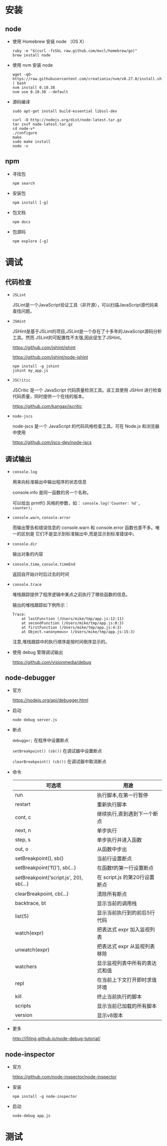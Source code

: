 # 安装
## node

-   使用 Homebrew 安装 node （OS X）
    
        ruby -e "$(curl -fsSkL raw.github.com/mxcl/homebrew/go)"
        brew install node

-   使用 nvm 安装 node  

        wget -qO- https://raw.githubusercontent.com/creationix/nvm/v0.27.0/install.sh | bash
        nvm install 0.10.38
        nvm use 0.10.38 --default


-   源码编译

        sudo apt-get install build-essential libssl-dev
 
        curl -O http://nodejs.org/dist/node-latest.tar.gz
        tar zxvf node-latest.tar.gz
        cd node-v*
        ./configure
        make
        sudo make install
        node -v

## npm

-   寻找包
    
    `npm search`

-   安装包

    `npm install [-g]`

-   包文档

    `npm docs`

-   包源码

    `npm explore [-g]`

# 调试
## 代码检查

-   `JSLint`
    
    JSLint是一个JavaScript验证工具（非开源），可以扫描JavaScript源代码来查找问题。

-   `JSHint`

    JSHint是基于JSLint的项目,JSLint是一个存在了十多年的JavaScript源码分析工具。然而
    JSLint的可配置性不太强,因此促生了JSHint。

    <https://github.com/jshint/jshint>

    <https://github.com/jshint/node-jshint>
    
        npm install -g jshint
        jshint my_app.js

-   `JSCritic`    

    JSCritic 是一个 JavaScript 代码质量检测工具。该工具使用 JSHint 进行检查代码质量，同时提供一个在线的版本。

    <https://github.com/kangax/jscritic>

-   `node-jscs`

    node-jscs 是一个 JavaScript 的代码风格检查工具。可在 Node.js 和浏览器中使用

    <https://github.com/jscs-dev/node-jscs>

## 调试输出

-   `console.log`

    用来向标准输出中输出程序的状态信息

    console.info 是同一函数的另一个名称。

    可以给出 printf() 风格的参数，如： `console.log('Counter: %d', counter);`

-   `console.warn`, `console.error`

    而输出警告和错误信息的 console.warn 和 console.error 函数也差不多。唯一的区别是
    它们不是显示到标准输出中,而是显示到标准错误中。

-   `console.dir`

    输出对象的内容

-   `console.time`, `console.timeEnd`

    返回自开始计时后过去的时间

-   `console.trace`

    堆栈跟踪提供了程序逻辑中某点之前执行了哪些函数的信息。

    输出的堆栈跟踪如下例所示：

        Trace:
            at lastFunction (/Users/mike/tmp/app.js:12:11)
            at secondFunction (/Users/mike/tmp/app.js:8:3)
            at firstFunction (/Users/mike/tmp/app.js:4:3)
            at Object.<anonymous> (/Users/mike/tmp/app.js:15:3)

    注意,堆栈跟踪中的执行顺序是按时间倒序显示的。

-   使用 debug 管理调试输出

    <https://github.com/visionmedia/debug>

## node-debugger

-   官方

    <https://nodejs.org/api/debugger.html>

-   启动

    `node debug server.js`

-   断点

    `debugger;` 在程序中设置断点

    `setBreakpoint() (sb())` 在调试器中设置断点

    `clearBreakpoint() (cb())` 在调试器中取消断点

-   命令
    
    | 可选项 | 用途    | 
    |-------|------------| 
    | run   | 执行脚本,在第一行暂停| 
    | restart   | 重新执行脚本| 
    | cont, c   | 继续执行,直到遇到下一个断点| 
    | next, n   | 单步执行| 
    | step, s   | 单步执行并进入函数| 
    | out, o    | 从函数中步出| 
    | setBreakpoint(), sb() | 当前行设置断点| 
    | setBreakpoint(‘f()’), sb(...)| 在函数f的第一行设置断点| 
    | setBreakpoint(‘script.js’, 20), sb(...)| 在 script.js 的第20行设置断点| 
    | clearBreakpoint, cb(...)| 清除所有断点| 
    | backtrace, bt| 显示当前的调用栈| 
    | list(5)| 显示当前执行到的前后5行代码| 
    | watch(expr)| 把表达式 expr 加入监视列表| 
    | unwatch(expr)|  把表达式 expr 从监视列表移除 | 
    | watchers| 显示监视列表中所有的表达式和值| 
    | repl| 在当前上下文打开即时求值环境| 
    | kill| 终止当前执行的脚本| 
    | scripts| 显示当前已加载的所有脚本| 
    | version| 显示v8版本|

-   更多

    <http://i5ting.github.io/node-debug-tutorial/>

## node-inspector

-   官方

    <https://github.com/node-inspector/node-inspector>

-   安装

    `npm install -g node-inspector`

-   启动

    `node-debug app.js`

# 测试